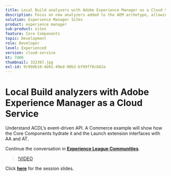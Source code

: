 ```yaml
---
title: Local Build analyzers with Adobe Experience Manager as a Cloud Service
description: Focus on new analyzers added to the AEM archetype, allowing to reproduce locally validations that will be done within the Cloud Manager deployment pipelines.
solution: Experience Manager Sites
product: experience manager
sub-product: sites
feature: Core Components
topic: Development
role: Developer
level: Experienced
version: cloud-service
kt: 7406
thumbnail: 332307.jpg
exl-id: 9c99db10-4e01-49ed-98b2-bf69ff8cb82a
---
```

# Local Build analyzers with Adobe Experience Manager as a Cloud Service 

Understand ACDL’s event-driven API. A Commerce example will show how the Core Components hydrate it and the Launch extension interfaces with AA and AT.

Continue the conversation in **[Experience League Communities](http://adobe.ly/36Yd3v6)**.

>[!VIDEO](https://video.tv.adobe.com/v/332307/?quality=12&learn=on&hidetitle=true)

Click **[here](/help/assets/local-build-analyzers-aemcs.pdf)** for the session slides.
